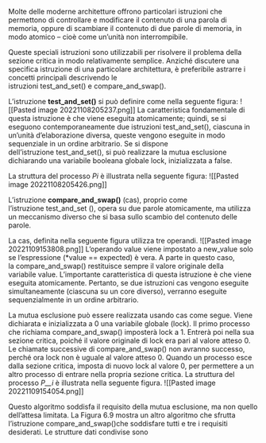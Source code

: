 Molte delle moderne architetture offrono particolari istruzioni che permettono di controllare e modificare il contenuto di una parola di memoria, oppure di scambiare il contenuto di due parole di memoria, in modo atomico – cioè come un’unità non interrompibile.

Queste speciali istruzioni sono utilizzabili per risolvere il problema della sezione critica in modo relativamente semplice. 
Anziché discutere una specifica istruzione di una particolare architettura, è preferibile astrarre i concetti principali descrivendo le istruzioni test_and_set() e compare_and_swap().

L’istruzione **test_and_set()** si può definire come nella seguente figura:
![[Pasted image 20221108205237.png]]
La caratteristica fondamentale di questa istruzione è che viene eseguita atomicamente; quindi, se si eseguono contemporaneamente due istruzioni test_and_set(), ciascuna in un’unità d’elaborazione diversa, queste vengono eseguite in modo sequenziale in un ordine arbitrario. 
Se si dispone dell’istruzione test_and_set(), si può realizzare la mutua esclusione dichiarando una variabile booleana globale lock, inizializzata a false.

La struttura del processo _Pi_ è illustrata nella seguente figura:
![[Pasted image 20221108205426.png]]


L’istruzione **compare_and_swap()** (cas), proprio come l’istruzione test_and_set (), opera su due parole atomicamente, ma utilizza un meccanismo diverso che si basa sullo scambio del contenuto delle parole.

La cas, definita nella seguente figura utilizza tre operandi.
![[Pasted image 20221109153808.png]]
L’operando value viene impostato a new_value solo se l’espressione (*value == expected) è vera. 
A parte in questo caso, la compare_and_swap() restituisce sempre il valore originale della variabile value. 
L’importante caratteristica di questa istruzione è che viene eseguita atomicamente. 
Pertanto, se due istruzioni cas vengono eseguite simultaneamente (ciascuna su un core diverso), verranno eseguite sequenzialmente in un ordine arbitrario.

La mutua esclusione può essere realizzata usando cas come segue. Viene dichiarata e inizializzata a 0 una variabile globale (lock). Il primo processo che richiama compare_and_swap() imposterà lock a 1. Entrerà poi nella sua sezione critica, poiché il valore originale di lock era pari al valore atteso 0. Le chiamate successive di compare_and_swap() non avranno successo, perché ora lock non è uguale al valore atteso 0. Quando un processo esce dalla sezione critica, imposta di nuovo lock al valore 0, per permettere a un altro processo di entrare nella propria sezione critica. La struttura del processo _P__i_ è illustrata nella seguente figura.
![[Pasted image 20221109154054.png]]

Questo algoritmo soddisfa il requisito della mutua esclusione, ma non quello dell’attesa limitata. La Figura 6.9 mostra un altro algoritmo che sfrutta l’istruzione compare_and_swap()che soddisfare tutti e tre i requisiti desiderati. Le strutture dati condivise sono